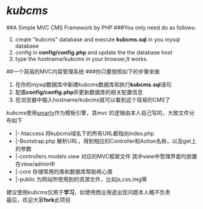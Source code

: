 # *kubcms*
##A Simple MVC CMS Framework by PHP
###You only need do as follows:
1. create "kubcms" database and execute **kubcms.sql** in you mysql database
2. config in **config/config.php** and update the the database host
3. type the hostname/kubcms in your browser,It works.

##一个简易的MVC内容管理系统
###你只要按照如下的步骤来做
1. 在你的mysql数据库中新建kubcms数据库和执行**kubcms.sql**语句
2. 配置**config/config.php**并更新数据库的相关配置信息
3. 在浏览器中输入hostname/kubcms就可以看到这个简易的CMS了

*kubcms*使用[smarty](http://www.smarty.net/)作为模板引擎，其mvc 的逻辑由本人自己写的，大致文件分布如下
- |-.htaccess 将kubcms域名下的所有URL都指向index.php
- |-Bootstrap.php 解析URL，得到相应的Controller和Action名称，以及get上的参数
- |-controllers.models.view 对应的MVC框架文件 其中view中管理界面均放置在view/admin中
- |-core 存储常用的类和数据库帮助核心类
- |-public 为网站所使用到的资源文件，比如js,css,img等

建议使用*kubcms*仅用于**学习**，如使用商业用途出现问题本人概不负责<br />
最后，欢迎大家**fork**此项目

